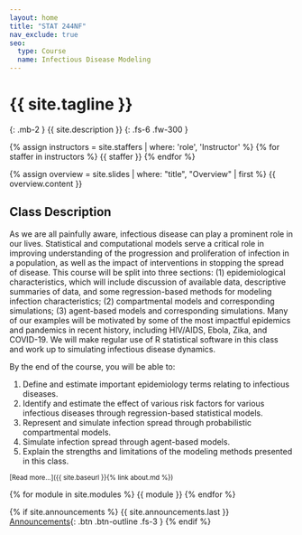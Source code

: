 ```yaml
---
layout: home
title: "STAT 244NF"
nav_exclude: true
seo:
  type: Course
  name: Infectious Disease Modeling
---
```


# {{ site.tagline }}
{: .mb-2 }
{{ site.description }}
{: .fs-6 .fw-300 }

{% assign instructors = site.staffers | where: 'role', 'Instructor' %}
{% for staffer in instructors %}
{{ staffer }}
{% endfor %}

{% assign overview = site.slides | where: "title", "Overview" | first %}
{{ overview.content }}

## Class Description

As we are all painfully aware, infectious disease can play a prominent role in our lives. Statistical and computational models serve a critical role in improving understanding of the progression and proliferation of infection in a population, as well as the impact of interventions in stopping the spread of disease. This course will be split into three sections: (1) epidemiological characteristics, which will include discussion of available data, descriptive summaries of data, and some regression-based methods for modeling infection characteristics; (2) compartmental models and corresponding simulations; (3) agent-based models and corresponding simulations. Many of our examples will be motivated by some of the most impactful epidemics and pandemics in recent history, including HIV/AIDS, Ebola, Zika, and COVID-19. We will make regular use of R statistical software in this class and work up to simulating infectious disease dynamics.

By the end of the course, you will be able to:

1. Define and estimate important epidemiology terms relating to infectious diseases.
2. Identify and estimate the effect of various risk factors for various infectious diseases through regression-based statistical models.
3. Represent and simulate infection spread through probabilistic compartmental models.
4. Simulate infection spread through agent-based models.
5. Explain the strengths and limitations of the modeling methods presented in this class.


<small>[Read more...]({{ site.baseurl }}{% link about.md %})</small>

{% for module in site.modules %}
{{ module }}
{% endfor %}


{% if site.announcements %}
{{ site.announcements.last }}
[Announcements](announcements.md){: .btn .btn-outline .fs-3 }
{% endif %}
